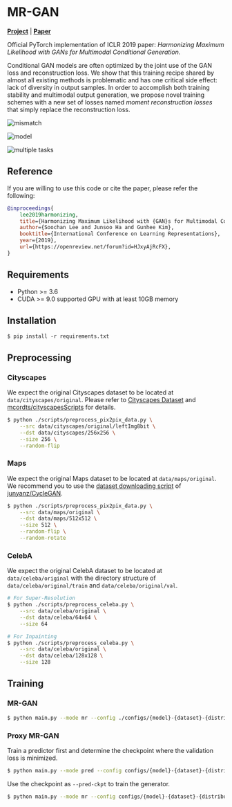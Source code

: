 # MR-GAN

[**Project**][1] | [**Paper**][2]

Official PyTorch implementation of ICLR 2019 paper: *Harmonizing Maximum Likelihood with GANs for Multimodal Conditional Generation.*

Conditional GAN models are often optimized by the joint use of the GAN loss and reconstruction loss. We show that this training recipe shared by almost all existing methods is problematic and has one critical side effect: lack of diversity in output samples.
In order to accomplish both training stability and multimodal output generation, we propose novel training schemes with a new set of losses named *moment reconstruction losses* that simply replace the reconstruction loss.

![mismatch](./arts/mismatch.jpg)

![model](./arts/model.jpg)

![multiple tasks](./arts/multiple_tasks.jpg)


## Reference

If you are willing to use this code or cite the paper, please refer the following:
```bibtex
@inproceedings{
    lee2019harmonizing,
    title={Harmonizing Maximum Likelihood with {GAN}s for Multimodal Conditional Generation},
    author={Soochan Lee and Junsoo Ha and Gunhee Kim},
    booktitle={International Conference on Learning Representations},
    year={2019},
    url={https://openreview.net/forum?id=HJxyAjRcFX},
}
```

## Requirements
* Python >= 3.6
* CUDA >= 9.0 supported GPU with at least 10GB memory

## Installation
```shell
$ pip install -r requirements.txt
```

## Preprocessing
### Cityscapes
We expect the original Cityscapes dataset to be located at `data/cityscapes/original`. Please refer to [Cityscapes Dataset](http://www.cityscapes-dataset.net/) and [mcordts/cityscapesScripts](https://github.com/mcordts/cityscapesScripts) for details.
```bash
$ python ./scripts/preprocess_pix2pix_data.py \
    --src data/cityscapes/original/leftImg8bit \
    --dst data/cityscapes/256x256 \
    --size 256 \
    --random-flip
```

### Maps
We expect the original Maps dataset to be located at `data/maps/original`. We recommend you to use the [dataset downloading script](https://github.com/junyanz/CycleGAN/blob/master/datasets/download_dataset.sh) of [junyanz/CycleGAN](https://github.com/junyanz/CycleGAN).
```bash
$ python ./scripts/preprocess_pix2pix_data.py \
    --src data/maps/original \
    --dst data/maps/512x512 \
    --size 512 \
    --random-flip \
    --random-rotate
```

### CelebA
We expect the original CelebA dataset to be located at `data/celeba/original` with the directory structure of `data/celeba/original/train` and `data/celeba/original/val`.
```bash
# For Super-Resolution
$ python ./scripts/preprocess_celeba.py \
    --src data/celeba/original \
    --dst data/celeba/64x64 \
    --size 64

# For Inpainting
$ python ./scripts/preprocess_celeba.py \
    --src data/celeba/original \
    --dst data/celeba/128x128 \
    --size 128
```



## Training

### MR-GAN
```bash
$ python main.py --mode mr --config ./configs/{model}-{dataset}-{distribution}-{method}.yaml --log-dir ./logs/mr
```

### Proxy MR-GAN
Train a predictor first and determine the checkpoint where the validation loss is minimized.
```bash
$ python main.py --mode pred --config configs/{model}-{dataset}-{distribution}-{method}.yaml --log-dir ./logs/predictor
```
Use the checkpoint as `--pred-ckpt` to train the generator.
```bash
$ python main.py --mode mr --config configs/{model}-{dataset}-{distribution}-{method}.yaml --log-dir ./logs/pmr --pred-ckpt ./logs/predictor/ckpt/{step}-p.pt
```


[1]: https://soochanlee.com/publications/mr-gan
[2]: https://openreview.net/pdf?id=HJxyAjRcFX
